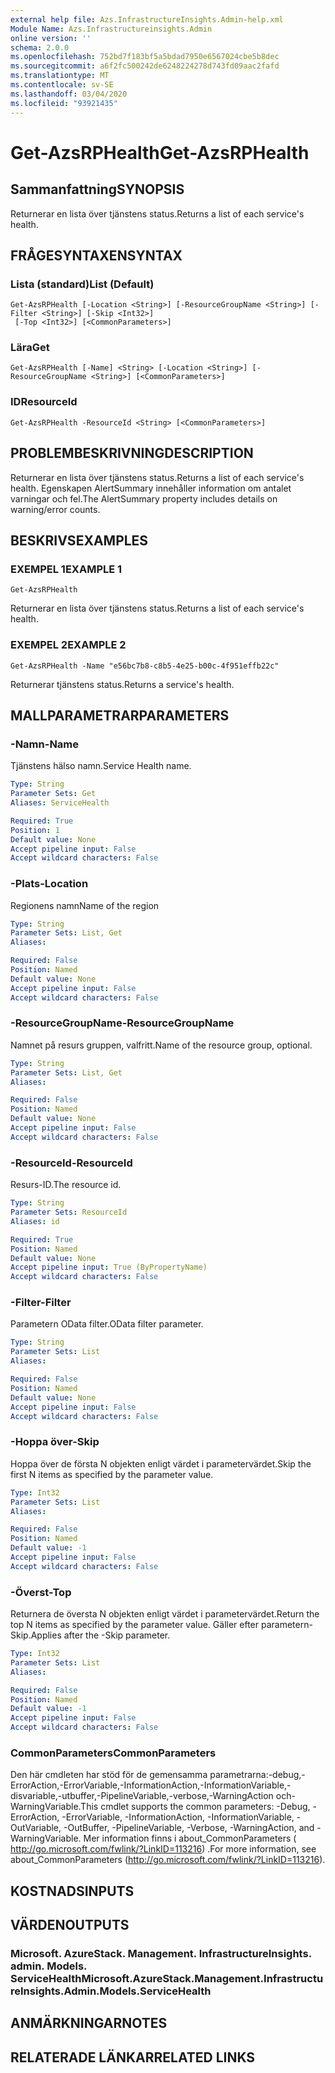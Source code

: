 ```yaml
---
external help file: Azs.InfrastructureInsights.Admin-help.xml
Module Name: Azs.Infrastructureinsights.Admin
online version: ''
schema: 2.0.0
ms.openlocfilehash: 752bd7f183bf5a5bdad7950e6567024cbe5b8dec
ms.sourcegitcommit: a6f2fc500242de6248224278d743fd09aac2fafd
ms.translationtype: MT
ms.contentlocale: sv-SE
ms.lasthandoff: 03/04/2020
ms.locfileid: "93921435"
---
```

# <span data-ttu-id="fc41e-101">Get-AzsRPHealth</span><span class="sxs-lookup"><span data-stu-id="fc41e-101">Get-AzsRPHealth</span></span>

## <span data-ttu-id="fc41e-102">Sammanfattning</span><span class="sxs-lookup"><span data-stu-id="fc41e-102">SYNOPSIS</span></span>
<span data-ttu-id="fc41e-103">Returnerar en lista över tjänstens status.</span><span class="sxs-lookup"><span data-stu-id="fc41e-103">Returns a list of each service's health.</span></span>

## <span data-ttu-id="fc41e-104">FRÅGESYNTAXEN</span><span class="sxs-lookup"><span data-stu-id="fc41e-104">SYNTAX</span></span>

### <span data-ttu-id="fc41e-105">Lista (standard)</span><span class="sxs-lookup"><span data-stu-id="fc41e-105">List (Default)</span></span>
```
Get-AzsRPHealth [-Location <String>] [-ResourceGroupName <String>] [-Filter <String>] [-Skip <Int32>]
 [-Top <Int32>] [<CommonParameters>]
```

### <span data-ttu-id="fc41e-106">Lära</span><span class="sxs-lookup"><span data-stu-id="fc41e-106">Get</span></span>
```
Get-AzsRPHealth [-Name] <String> [-Location <String>] [-ResourceGroupName <String>] [<CommonParameters>]
```

### <span data-ttu-id="fc41e-107">ID</span><span class="sxs-lookup"><span data-stu-id="fc41e-107">ResourceId</span></span>
```
Get-AzsRPHealth -ResourceId <String> [<CommonParameters>]
```

## <span data-ttu-id="fc41e-108">PROBLEMBESKRIVNING</span><span class="sxs-lookup"><span data-stu-id="fc41e-108">DESCRIPTION</span></span>
<span data-ttu-id="fc41e-109">Returnerar en lista över tjänstens status.</span><span class="sxs-lookup"><span data-stu-id="fc41e-109">Returns a list of each service's health.</span></span> <span data-ttu-id="fc41e-110">Egenskapen AlertSummary innehåller information om antalet varningar och fel.</span><span class="sxs-lookup"><span data-stu-id="fc41e-110">The AlertSummary property includes details on warning/error counts.</span></span>

## <span data-ttu-id="fc41e-111">BESKRIVS</span><span class="sxs-lookup"><span data-stu-id="fc41e-111">EXAMPLES</span></span>

### <span data-ttu-id="fc41e-112">EXEMPEL 1</span><span class="sxs-lookup"><span data-stu-id="fc41e-112">EXAMPLE 1</span></span>
```
Get-AzsRPHealth
```

<span data-ttu-id="fc41e-113">Returnerar en lista över tjänstens status.</span><span class="sxs-lookup"><span data-stu-id="fc41e-113">Returns a list of each service's health.</span></span>

### <span data-ttu-id="fc41e-114">EXEMPEL 2</span><span class="sxs-lookup"><span data-stu-id="fc41e-114">EXAMPLE 2</span></span>
```
Get-AzsRPHealth -Name "e56bc7b8-c8b5-4e25-b00c-4f951effb22c"
```

<span data-ttu-id="fc41e-115">Returnerar tjänstens status.</span><span class="sxs-lookup"><span data-stu-id="fc41e-115">Returns a service's health.</span></span>

## <span data-ttu-id="fc41e-116">MALLPARAMETRAR</span><span class="sxs-lookup"><span data-stu-id="fc41e-116">PARAMETERS</span></span>

### <span data-ttu-id="fc41e-117">-Namn</span><span class="sxs-lookup"><span data-stu-id="fc41e-117">-Name</span></span>
<span data-ttu-id="fc41e-118">Tjänstens hälso namn.</span><span class="sxs-lookup"><span data-stu-id="fc41e-118">Service Health name.</span></span>

```yaml
Type: String
Parameter Sets: Get
Aliases: ServiceHealth

Required: True
Position: 1
Default value: None
Accept pipeline input: False
Accept wildcard characters: False
```

### <span data-ttu-id="fc41e-119">-Plats</span><span class="sxs-lookup"><span data-stu-id="fc41e-119">-Location</span></span>
<span data-ttu-id="fc41e-120">Regionens namn</span><span class="sxs-lookup"><span data-stu-id="fc41e-120">Name of the region</span></span>

```yaml
Type: String
Parameter Sets: List, Get
Aliases:

Required: False
Position: Named
Default value: None
Accept pipeline input: False
Accept wildcard characters: False
```

### <span data-ttu-id="fc41e-121">-ResourceGroupName</span><span class="sxs-lookup"><span data-stu-id="fc41e-121">-ResourceGroupName</span></span>
<span data-ttu-id="fc41e-122">Namnet på resurs gruppen, valfritt.</span><span class="sxs-lookup"><span data-stu-id="fc41e-122">Name of the resource group, optional.</span></span>

```yaml
Type: String
Parameter Sets: List, Get
Aliases:

Required: False
Position: Named
Default value: None
Accept pipeline input: False
Accept wildcard characters: False
```

### <span data-ttu-id="fc41e-123">-ResourceId</span><span class="sxs-lookup"><span data-stu-id="fc41e-123">-ResourceId</span></span>
<span data-ttu-id="fc41e-124">Resurs-ID.</span><span class="sxs-lookup"><span data-stu-id="fc41e-124">The resource id.</span></span>

```yaml
Type: String
Parameter Sets: ResourceId
Aliases: id

Required: True
Position: Named
Default value: None
Accept pipeline input: True (ByPropertyName)
Accept wildcard characters: False
```

### <span data-ttu-id="fc41e-125">-Filter</span><span class="sxs-lookup"><span data-stu-id="fc41e-125">-Filter</span></span>
<span data-ttu-id="fc41e-126">Parametern OData filter.</span><span class="sxs-lookup"><span data-stu-id="fc41e-126">OData filter parameter.</span></span>

```yaml
Type: String
Parameter Sets: List
Aliases:

Required: False
Position: Named
Default value: None
Accept pipeline input: False
Accept wildcard characters: False
```

### <span data-ttu-id="fc41e-127">-Hoppa över</span><span class="sxs-lookup"><span data-stu-id="fc41e-127">-Skip</span></span>
<span data-ttu-id="fc41e-128">Hoppa över de första N objekten enligt värdet i parametervärdet.</span><span class="sxs-lookup"><span data-stu-id="fc41e-128">Skip the first N items as specified by the parameter value.</span></span>

```yaml
Type: Int32
Parameter Sets: List
Aliases:

Required: False
Position: Named
Default value: -1
Accept pipeline input: False
Accept wildcard characters: False
```

### <span data-ttu-id="fc41e-129">-Överst</span><span class="sxs-lookup"><span data-stu-id="fc41e-129">-Top</span></span>
<span data-ttu-id="fc41e-130">Returnera de översta N objekten enligt värdet i parametervärdet.</span><span class="sxs-lookup"><span data-stu-id="fc41e-130">Return the top N items as specified by the parameter value.</span></span>
<span data-ttu-id="fc41e-131">Gäller efter parametern-Skip.</span><span class="sxs-lookup"><span data-stu-id="fc41e-131">Applies after the -Skip parameter.</span></span>

```yaml
Type: Int32
Parameter Sets: List
Aliases:

Required: False
Position: Named
Default value: -1
Accept pipeline input: False
Accept wildcard characters: False
```

### <span data-ttu-id="fc41e-132">CommonParameters</span><span class="sxs-lookup"><span data-stu-id="fc41e-132">CommonParameters</span></span>
<span data-ttu-id="fc41e-133">Den här cmdleten har stöd för de gemensamma parametrarna:-debug,-ErrorAction,-ErrorVariable,-InformationAction,-InformationVariable,-disvariable,-utbuffer,-PipelineVariable,-verbose,-WarningAction och-WarningVariable.</span><span class="sxs-lookup"><span data-stu-id="fc41e-133">This cmdlet supports the common parameters: -Debug, -ErrorAction, -ErrorVariable, -InformationAction, -InformationVariable, -OutVariable, -OutBuffer, -PipelineVariable, -Verbose, -WarningAction, and -WarningVariable.</span></span> <span data-ttu-id="fc41e-134">Mer information finns i about_CommonParameters ( http://go.microsoft.com/fwlink/?LinkID=113216) .</span><span class="sxs-lookup"><span data-stu-id="fc41e-134">For more information, see about_CommonParameters (http://go.microsoft.com/fwlink/?LinkID=113216).</span></span>

## <span data-ttu-id="fc41e-135">KOSTNADS</span><span class="sxs-lookup"><span data-stu-id="fc41e-135">INPUTS</span></span>

## <span data-ttu-id="fc41e-136">VÄRDEN</span><span class="sxs-lookup"><span data-stu-id="fc41e-136">OUTPUTS</span></span>

### <span data-ttu-id="fc41e-137">Microsoft. AzureStack. Management. InfrastructureInsights. admin. Models. ServiceHealth</span><span class="sxs-lookup"><span data-stu-id="fc41e-137">Microsoft.AzureStack.Management.InfrastructureInsights.Admin.Models.ServiceHealth</span></span>

## <span data-ttu-id="fc41e-138">ANMÄRKNINGAR</span><span class="sxs-lookup"><span data-stu-id="fc41e-138">NOTES</span></span>

## <span data-ttu-id="fc41e-139">RELATERADE LÄNKAR</span><span class="sxs-lookup"><span data-stu-id="fc41e-139">RELATED LINKS</span></span>
